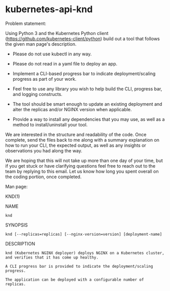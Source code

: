 # kubernetes-api-knd

Problem statement:

 

Using Python 3 and the Kubernetes Python client (https://github.com/kubernetes-client/python) build out a tool that follows the given man page's description.

- Please do not use kubectl in any way.

- Please do not read in a yaml file to deploy an app.

- Implement a CLI-based progress bar to indicate deployment/scaling progress as part of your work.

- Feel free to use any library you wish to help build the CLI, progress bar, and logging constructs.

- The tool should be smart enough to update an existing deployment and alter the replicas and/or NGINX version when applicable.

- Provide a way to install any dependencies that you may use, as well as a method to install/uninstall your tool.

 

We are interested in the structure and readability of the code. Once complete, send the files back to me along with a summary explanation on how to run your CLI, the expected output, as well as any insights or observations you had along the way.

 

We are hoping that this will not take up more than one day of your time, but if you get stuck or have clarifying questions feel free to reach out to the team by replying to this email. Let us know how long you spent overall on the coding portion, once completed.

 

 

Man page:

 

KND(1)

 

NAME

    knd

 

SYNOPSIS

    knd [--replicas=replicas] [--nginx-version=version] [deployment-name]

 

DESCRIPTION

    knd (Kubernetes NGINX deployer) deploys NGINX on a Kubernetes cluster, and verifies that it has come up healthy.

    A CLI progress bar is provided to indicate the deployment/scaling progress.

    The application can be deployed with a configurable number of replicas.
